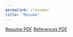 ```yaml
---
permalink: /resume/
title: "Resume"
---
```


[Resume PDF](/assets/pdfs/brennan-rusnell-resume.pdf)
[References PDF](/assets/pdfs/brennan-rusnell-references.pdf)